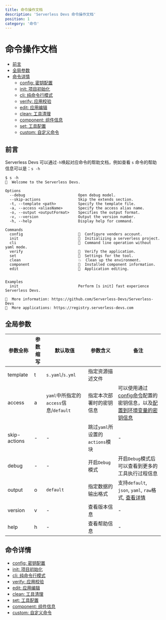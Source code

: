 ```yaml
---
title: 命令操作文档
description: 'Serverless Devs 命令操作文档'
position: 1
category: '命令'
---
```


# 命令操作文档

- [前言](#前言)
- [全局参数](#全局参数)
- [命令详情](#命令详情)
    - [config: 密钥配置](./config.md)
    - [init: 项目初始化](./init.md)
    - [cli: 纯命令行模式](./cli.md)
    - [verify: 应用校验](./verify.md)
    - [edit: 应用编辑](./edit.md)
    - [clean: 工具清理](./clean.md)
    - [component: 组件信息](./component.md)
    - [set: 工具配置](./set.md)
    - [custom: 自定义命令](./custom.md)


## 前言

Serverless Devs 可以通过`-h`唤起对应命令的帮助文档，例如查看 `s` 命令的帮助信息可以是：`s -h`

```shell script
$ s -h
🚀  Welcome to the Serverless Devs.

Options
  --debug                        Open debug model.              
  --skip-actions                 Skip the extends section.      
  -t, --template <path>          Specify the template file.     
  -a, --access <aliasName>       Specify the access alias name. 
  -o, --output <outputFormat>    Specifies the output format.   
  -v, --version                  Output the version number.     
  -h, --help                     Display help for command.      

Commands
  config                         👤  Configure venders account.                
  init                           💞  Initializing a serverless project.        
  cli                            🐚  Command line operation without yaml mode. 
  verify                         🔎  Verify the application.                   
  set                            🔧  Settings for the tool.                    
  clean                          💥  Clean up the environment.                 
  component                      🔌  Installed component information.          
  edit                           🙌  Application editing.                      


Examples
  init                           Perform [s init] fast experience Serverless Devs. 

🧭  More information: https://github.com/Serverless-Devs/Serverless-Devs
🚀  More applications: https://registry.serverless-devs.com
```

## 全局参数

| 参数全称 | 参数缩写 | 默认取值 | 参数含义 | 备注 |
|-----|-----|-----|-----|-----|
| template | t | `s.yaml`/`s.yml` | 指定资源描述文件 |  | 
| access | a | `yaml`中所指定的`access`信息/`default` | 指定本次部署时的密钥信息 | 可以使用通过[config命令](./command/config.md#config-add-命令)配置的密钥信息，以及[配置到环境变量的密钥信息](./command/config.md#通过环境变量配置密钥信息) | 
| skip-actions | - | - | 跳过`yaml`所设置的`actions`模块 | - | 
| debug | - | - | 开启`Debug`模式 | 开启`Debug`模式后可以查看到更多的工具执行过程信息 | 
| output | o | `default` | 指定数据的输出格式 | 支持`default`, `json`, `yaml`, `raw`格式, [查看详情](https://github.com/Serverless-Devs/core/blob/master/docs/common.md#execCommand) | 
| version | v | - | 查看版本信息 | - | 
| help | h | - | 查看帮助信息 | - | 

## 命令详情

- [config: 密钥配置](./config.md)
- [init: 项目初始化](./init.md)
- [cli: 纯命令行模式](./cli.md)
- [verify: 应用校验](./verify.md)
- [edit: 应用编辑](./edit.md)
- [clean: 工具清理](./clean.md)
- [set: 工具配置](./set.md)
- [component: 组件信息](./component.md)
- [custom: 自定义命令](./custom.md)
